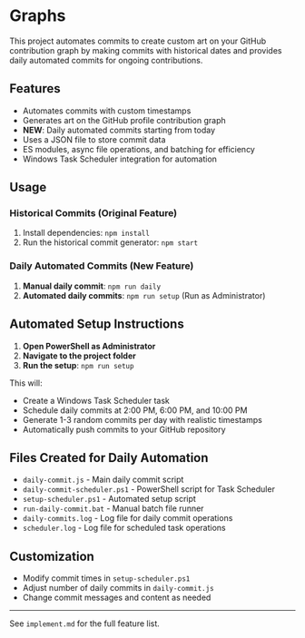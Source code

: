 # Graphs

This project automates commits to create custom art on your GitHub contribution graph by making commits with historical dates and provides daily automated commits for ongoing contributions.

## Features

- Automates commits with custom timestamps
- Generates art on the GitHub profile contribution graph
- **NEW**: Daily automated commits starting from today
- Uses a JSON file to store commit data
- ES modules, async file operations, and batching for efficiency
- Windows Task Scheduler integration for automation

## Usage

### Historical Commits (Original Feature)

1. Install dependencies: `npm install`
2. Run the historical commit generator: `npm start`

### Daily Automated Commits (New Feature)

1. **Manual daily commit**: `npm run daily`
2. **Automated daily commits**: `npm run setup` (Run as Administrator)

## Automated Setup Instructions

1. **Open PowerShell as Administrator**
2. **Navigate to the project folder**
3. **Run the setup**: `npm run setup`

This will:

- Create a Windows Task Scheduler task
- Schedule daily commits at 2:00 PM, 6:00 PM, and 10:00 PM
- Generate 1-3 random commits per day with realistic timestamps
- Automatically push commits to your GitHub repository

## Files Created for Daily Automation

- `daily-commit.js` - Main daily commit script
- `daily-commit-scheduler.ps1` - PowerShell script for Task Scheduler
- `setup-scheduler.ps1` - Automated setup script
- `run-daily-commit.bat` - Manual batch file runner
- `daily-commits.log` - Log file for daily commit operations
- `scheduler.log` - Log file for scheduled task operations

## Customization

- Modify commit times in `setup-scheduler.ps1`
- Adjust number of daily commits in `daily-commit.js`
- Change commit messages and content as needed

---

See `implement.md` for the full feature list.
